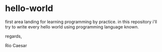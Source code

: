 # hello-world

first area landing for learning programming by practice. in this repository i'll try to write every hello world using programming language known.

regards,

Rio Caesar
